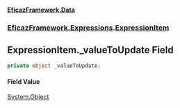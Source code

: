 #### [EficazFramework.Data](EficazFrameworkData.md 'EficazFramework Data')
### [EficazFramework.Expressions](EficazFrameworkData.md#EficazFramework.Expressions 'EficazFramework.Expressions').[ExpressionItem](EficazFramework.Expressions/ExpressionItem.md 'EficazFramework.Expressions.ExpressionItem')

## ExpressionItem._valueToUpdate Field

```csharp
private object _valueToUpdate;
```

#### Field Value
[System.Object](https://docs.microsoft.com/en-us/dotnet/api/System.Object 'System.Object')